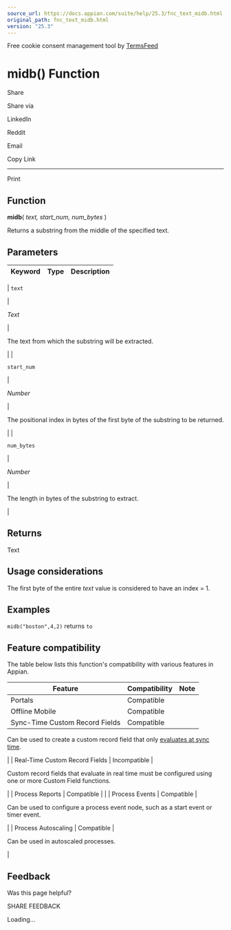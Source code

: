 ```yaml
---
source_url: https://docs.appian.com/suite/help/25.3/fnc_text_midb.html
original_path: fnc_text_midb.html
version: "25.3"
---
```


Free cookie consent management tool by [TermsFeed](https://www.termsfeed.com/)

# midb() Function

Share

Share via

LinkedIn

Reddit

Email

Copy Link

* * *

Print

## Function

**midb**( _text, start\_num, num\_bytes_ )

Returns a substring from the middle of the specified text.

## Parameters

| Keyword | Type | Description |
| --- | --- | --- |
|
`text`

 |

_Text_

 |

The text from which the substring will be extracted.

 |
|

`start_num`

 |

_Number_

 |

The positional index in bytes of the first byte of the substring to be returned.

 |
|

`num_bytes`

 |

_Number_

 |

The length in bytes of the substring to extract.

 |

## Returns

Text

## Usage considerations

The first byte of the entire _text_ value is considered to have an index = 1.

## Examples

`midb("boston",4,2)` returns `to`

## Feature compatibility

The table below lists this function's compatibility with various features in Appian.

| Feature | Compatibility | Note |
| --- | --- | --- |
| Portals | Compatible |  |
| Offline Mobile | Compatible |  |
| Sync-Time Custom Record Fields | Compatible |
Can be used to create a custom record field that only [evaluates at sync time](custom-record-fields.html#prodlink-sync-time-evaluations).

 |
| Real-Time Custom Record Fields | Incompatible |

Custom record fields that evaluate in real time must be configured using one or more Custom Field functions.

 |
| Process Reports | Compatible |  |
| Process Events | Compatible |

Can be used to configure a process event node, such as a start event or timer event.

 |
| Process Autoscaling | Compatible |

Can be used in autoscaled processes.

 |

## Feedback

Was this page helpful?

SHARE FEEDBACK

Loading...